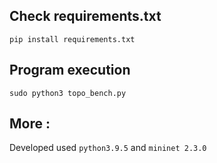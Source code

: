 ## Check requirements.txt

`pip install requirements.txt`

## Program execution

 `sudo python3 topo_bench.py` 

## More :

Developed used `python3.9.5` and `mininet 2.3.0`
